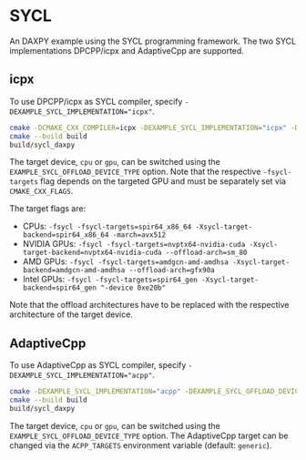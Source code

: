 # SYCL

An DAXPY example using the SYCL programming framework.
The two SYCL implementations DPCPP/icpx and AdaptiveCpp are supported.

## icpx

To use DPCPP/icpx as SYCL compiler, specify `-DEXAMPLE_SYCL_IMPLEMENTATION="icpx"`.

```bash
cmake -DCMAKE_CXX_COMPILER=icpx -DEXAMPLE_SYCL_IMPLEMENTATION="icpx" -DEXAMPLE_SYCL_OFFLOAD_DEVICE_TYPE="gpu" -B build .
cmake --build build
build/sycl_daxpy
```

The target device, `cpu` or `gpu`, can be switched using the `EXAMPLE_SYCL_OFFLOAD_DEVICE_TYPE` option.
Note that the respective `-fsycl-targets` flag depends on the targeted GPU and must be separately set via
`CMAKE_CXX_FLAGS`.

The target flags are:

- CPUs: `-fsycl -fsycl-targets=spir64_x86_64 -Xsycl-target-backend=spir64_x86_64 -march=avx512`
- NVIDIA GPUs: `-fsycl -fsycl-targets=nvptx64-nvidia-cuda -Xsycl-target-backend=nvptx64-nvidia-cuda --offload-arch=sm_80`
- AMD GPUs: `-fsycl -fsycl-targets=amdgcn-amd-amdhsa -Xsycl-target-backend=amdgcn-amd-amdhsa --offload-arch=gfx90a`
- Intel GPUs: `-fsycl -fsycl-targets=spir64_gen -Xsycl-target-backend=spir64_gen "-device 0xe20b"`

Note that the offload architectures have to be replaced with the respective architecture of the target device. 

## AdaptiveCpp

To use AdaptiveCpp as SYCL compiler, specify `-DEXAMPLE_SYCL_IMPLEMENTATION="acpp"`.

```bash
cmake -DEXAMPLE_SYCL_IMPLEMENTATION="acpp" -DEXAMPLE_SYCL_OFFLOAD_DEVICE_TYPE="gpu" -B build .
cmake --build build
build/sycl_daxpy
```

The target device, `cpu` or `gpu`, can be switched using the `EXAMPLE_SYCL_OFFLOAD_DEVICE_TYPE` option.
The AdaptiveCpp target can be changed via the `ACPP_TARGETS` environment variable (default: `generic`).